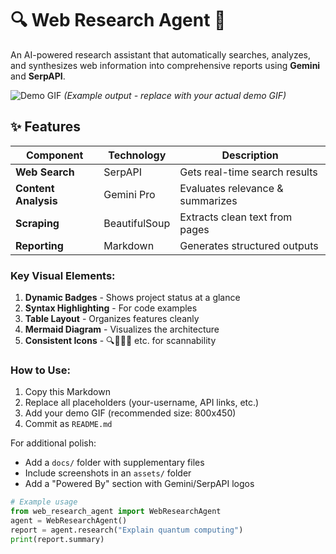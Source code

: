 # 🔍 Web Research Agent 🤖


An AI-powered research assistant that automatically searches, analyzes, and synthesizes web information into comprehensive reports using **Gemini** and **SerpAPI**.

![Demo GIF](https://media.giphy.com/media/v1.Y2lkPTc5MGI3NjExcDk1dWk4b3V4Z2V1Z3R5d2VjZGNiY2V6dGJtN2R6eWZ1bHZ5eSZlcD12MV9pbnRlcm5hbF9naWZfYnlfaWQmY3Q9Zw/3orieS4jfHJaKwkeli/giphy.gif)
*(Example output - replace with your actual demo GIF)*

## ✨ Features

| Component | Technology | Description |
|-----------|------------|-------------|
| **Web Search** | SerpAPI | Gets real-time search results |
| **Content Analysis** | Gemini Pro | Evaluates relevance & summarizes |
| **Scraping** | BeautifulSoup | Extracts clean text from pages |
| **Reporting** | Markdown | Generates structured outputs |


### Key Visual Elements:
1. **Dynamic Badges** - Shows project status at a glance
2. **Syntax Highlighting** - For code examples
3. **Table Layout** - Organizes features cleanly
4. **Mermaid Diagram** - Visualizes the architecture
5. **Consistent Icons** - 🔍🤖✨🚀 etc. for scannability

### How to Use:
1. Copy this Markdown
2. Replace all placeholders (your-username, API links, etc.)
3. Add your demo GIF (recommended size: 800x450)
4. Commit as `README.md`

For additional polish:
- Add a `docs/` folder with supplementary files
- Include screenshots in an `assets/` folder
- Add a "Powered By" section with Gemini/SerpAPI logos

```python
# Example usage
from web_research_agent import WebResearchAgent
agent = WebResearchAgent()
report = agent.research("Explain quantum computing")
print(report.summary)
